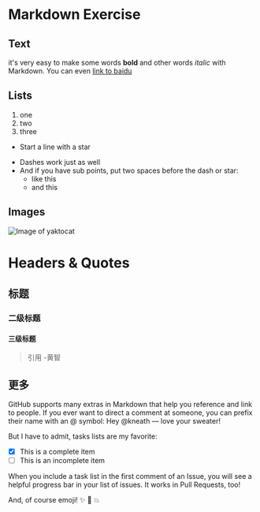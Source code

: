 # Markdown Exercise
## Text
it's very easy to make some words **bold** and other words *italic* with Markdown.
You can even [link to baidu](http://www.baidu.com)

## Lists
1. one
2. two
3. three

* Start a line with a star

- Dashes work just as well
- And if you have sub points, put two spaces before the dash or star:
  - like this
  * and this

## Images
![Image of yaktocat](https://octodex.github.com/images/yaktocat.png)

# Headers & Quotes
## 标题
### 二级标题
#### 三级标题
> 引用
> -黄智

## 更多
GitHub supports many extras in Markdown that help you reference and link to people. If you ever want to direct a comment at someone, you can prefix their name with an @ symbol: Hey @kneath — love your sweater!

But I have to admit, tasks lists are my favorite:

- [x] This is a complete item
- [ ] This is an incomplete item

When you include a task list in the first comment of an Issue, you will see a helpful progress bar in your list of issues. It works in Pull Requests, too!

And, of course emoji! :sparkles: :camel: :boom:
